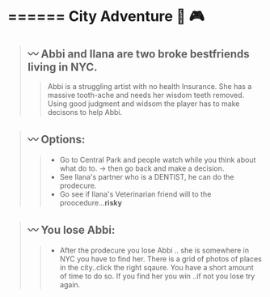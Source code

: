 # ====== City Adventure :city_sunrise: :video_game:

>##   :wavy_dash: Abbi and Ilana are two broke bestfriends living in NYC.
>
>> Abbi is a struggling artist with no health Insurance. She has a massive tooth-ache and needs her wisdom teeth removed. Using good judgment and widsom the player has to make decisons to help Abbi. 

> ## :wavy_dash: Options: 
>
>> - Go to Central Park and people watch while you think about what do to. -> then go back and make a decision.
>> - See Ilana's partner who is a DENTIST, he can do the prodecure. 
>> - Go see if Ilana's Veterinarian friend will to the proocedure...**risky**

> ## :wavy_dash: You lose Abbi:
>
>> - After the prodecure you lose Abbi .. she is somewhere in NYC you have to find her. There is a  grid of photos of places in the city..click the right sqaure. You have a short amount of time to do so. If you find her you win ..if not you lose try again.
